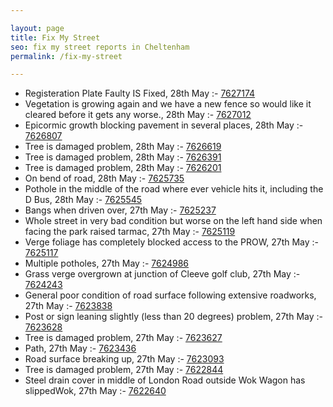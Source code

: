 ```yaml
---

layout: page
title: Fix My Street
seo: fix my street reports in Cheltenham
permalink: /fix-my-street

---
```


<!-- fix_marker starts -->

- Registeration Plate Faulty IS Fixed, 28th May :- [7627174](https://www.fixmystreet.com/report/7627174)
- Vegetation is growing again and we have a new fence so would like it cleared before it gets any worse., 28th May :- [7627012](https://www.fixmystreet.com/report/7627012)
- Epicormic growth blocking pavement in several places, 28th May :- [7626807](https://www.fixmystreet.com/report/7626807)
- Tree is damaged problem, 28th May :- [7626619](https://www.fixmystreet.com/report/7626619)
- Tree is damaged problem, 28th May :- [7626391](https://www.fixmystreet.com/report/7626391)
- Tree is damaged problem, 28th May :- [7626201](https://www.fixmystreet.com/report/7626201)
- On bend of road, 28th May :- [7625735](https://www.fixmystreet.com/report/7625735)
- Pothole in the middle of the road where ever vehicle hits it, including the D Bus, 28th May :- [7625545](https://www.fixmystreet.com/report/7625545)
- Bangs when driven over, 27th May :- [7625237](https://www.fixmystreet.com/report/7625237)
- Whole street in very bad condition but worse on the left hand side when facing the park raised tarmac, 27th May :- [7625119](https://www.fixmystreet.com/report/7625119)
- Verge foliage has completely blocked access to the PROW, 27th May :- [7625117](https://www.fixmystreet.com/report/7625117)
- Multiple potholes, 27th May :- [7624986](https://www.fixmystreet.com/report/7624986)
- Grass verge overgrown at junction of Cleeve golf club, 27th May :- [7624243](https://www.fixmystreet.com/report/7624243)
- General poor condition of road surface following extensive roadworks, 27th May :- [7623838](https://www.fixmystreet.com/report/7623838)
- Post or sign leaning slightly (less than 20 degrees) problem, 27th May :- [7623628](https://www.fixmystreet.com/report/7623628)
- Tree is damaged problem, 27th May :- [7623627](https://www.fixmystreet.com/report/7623627)
- Path, 27th May :- [7623436](https://www.fixmystreet.com/report/7623436)
- Road surface breaking up, 27th May :- [7623093](https://www.fixmystreet.com/report/7623093)
- Tree is damaged problem, 27th May :- [7622844](https://www.fixmystreet.com/report/7622844)
- Steel drain cover in middle of London Road outside Wok Wagon has slippedWok, 27th May :- [7622640](https://www.fixmystreet.com/report/7622640)

<!-- fix_marker ends -->